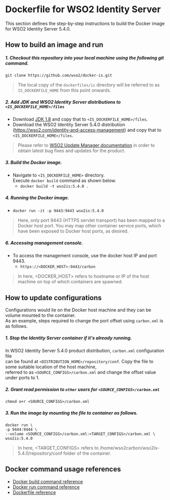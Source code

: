 # Dockerfile for WSO2 Identity Server #
This section defines the step-by-step instructions to build the Docker image for WSO2 Identity Server 5.4.0.

## How to build an image and run
##### 1. Checkout this repository into your local machine using the following git command.
```
git clone https://github.com/wso2/docker-is.git
```

>The local copy of the `dockerfiles/is` directory will be referred to as `IS_DOCKERFILE_HOME` from this point onwards.

##### 2. Add JDK and WSO2 Identity Server distributions to `<IS_DOCKERFILE_HOME>/files`
- Download [JDK 1.8](http://www.oracle.com/technetwork/java/javase/downloads/jdk8-downloads-2133151.html) 
and copy that to `<IS_DOCKERFILE_HOME>/files`.
- Download the WSO2 Identity Server 5.4.0 distribution (https://wso2.com/identity-and-access-management)
and copy that to `<IS_DOCKERFILE_HOME>/files`. <br>
>Please refer to [WSO2 Update Manager documentation](https://docs.wso2.com/display/ADMIN44x/Updating+WSO2+Products)
in order to obtain latest bug fixes and updates for the product.

##### 3. Build the Docker image.
- Navigate to `<IS_DOCKERFILE_HOME>` directory. <br>
  Execute `docker build` command as shown below.
    + `docker build -t wso2is:5.4.0 .`
    
##### 4. Running the Docker image.
- `docker run -it -p 9443:9443 wso2is:5.4.0`
>Here, only port 9443 (HTTPS servlet transport) has been mapped to a Docker host port.
You may map other container service ports, which have been exposed to Docker host ports, as desired.

##### 6. Accessing management console.
- To access the management console, use the docker host IP and port 9443.
    + `https://<DOCKER_HOST>:9443/carbon`
    
>In here, <DOCKER_HOST> refers to hostname or IP of the host machine on top of which containers are spawned.


## How to update configurations
Configurations would lie on the Docker host machine and they can be volume mounted to the container. <br>
As an example, steps required to change the port offset using `carbon.xml` is as follows.

##### 1. Stop the Identity Server container if it's already running.
In WSO2 Identity Server 5.4.0 product distribution, `carbon.xml` configuration file <br>
can be found at `<DISTRIBUTION_HOME>/repository/conf`. Copy the file to some suitable location of the host machine, <br>
referred to as `<SOURCE_CONFIGS>/carbon.xml` and change the offset value under ports to 1.

##### 2. Grant read permission to `other` users for `<SOURCE_CONFIGS>/carbon.xml`
```
chmod o+r <SOURCE_CONFIGS>/carbon.xml
```

##### 3. Run the image by mounting the file to container as follows.
```
docker run \
-p 9444:9444 \
--volume <SOURCE_CONFIGS>/carbon.xml:<TARGET_CONFIGS>/carbon.xml \
wso2is:5.4.0
```

>In here, <TARGET_CONFIGS> refers to /home/wso2carbon/wso2is-5.4.0/repository/conf folder of the container.


## Docker command usage references

* [Docker build command reference](https://docs.docker.com/engine/reference/commandline/build/)
* [Docker run command reference](https://docs.docker.com/engine/reference/run/)
* [Dockerfile reference](https://docs.docker.com/engine/reference/builder/)
